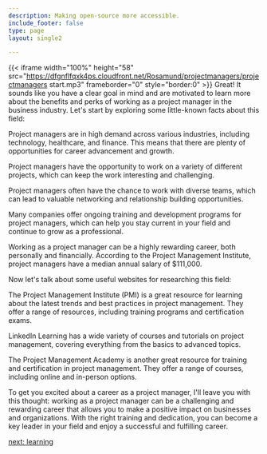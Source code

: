 ```yaml
---
description: Making open-source more accessible.
include_footer: false
type: page
layout: single2

---
```


{{< iframe width="100%" height="58" src="https://dfgnflfqxk4ps.cloudfront.net/Rosamund/projectmanagers/projectmanagers start.mp3" frameborder="0" style="border:0" >}}
Great! It sounds like you have a clear goal in mind and are motivated to learn more about the benefits and perks of working as a project manager in the business industry. Let's start by exploring some little-known facts about this field:

Project managers are in high demand across various industries, including technology, healthcare, and finance. This means that there are plenty of opportunities for career advancement and growth.

Project managers have the opportunity to work on a variety of different projects, which can keep the work interesting and challenging.

Project managers often have the chance to work with diverse teams, which can lead to valuable networking and relationship building opportunities.

Many companies offer ongoing training and development programs for project managers, which can help you stay current in your field and continue to grow as a professional.

Working as a project manager can be a highly rewarding career, both personally and financially. According to the Project Management Institute, project managers have a median annual salary of $111,000.

Now let's talk about some useful websites for researching this field:

The Project Management Institute (PMI) is a great resource for learning about the latest trends and best practices in project management. They offer a range of resources, including training programs and certification exams.

LinkedIn Learning has a wide variety of courses and tutorials on project management, covering everything from the basics to advanced topics.

The Project Management Academy is another great resource for training and certification in project management. They offer a range of courses, including online and in-person options.

To get you excited about a career as a project manager, I'll leave you with this thought: working as a project manager can be a challenging and rewarding career that allows you to make a positive impact on businesses and organizations. With the right training and dedication, you can become a key leader in your field and enjoy a successful and fulfilling career.


<a href="https://workdojos.com/projectmanagers/learning">next: learning</a>
